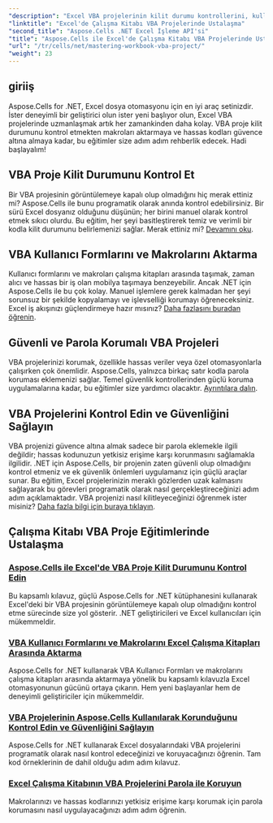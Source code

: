 ```yaml
---
"description": "Excel VBA projelerinin kilit durumu kontrollerini, kullanıcı formu transferlerini ve VBA proje korumasını öğrenmek için kapsamlı Aspose.Cells for .NET eğitimlerini keşfedin."
"linktitle": "Excel'de Çalışma Kitabı VBA Projelerinde Ustalaşma"
"second_title": "Aspose.Cells .NET Excel İşleme API'si"
"title": "Aspose.Cells ile Excel'de Çalışma Kitabı VBA Projelerinde Ustalaşma"
"url": "/tr/cells/net/mastering-workbook-vba-project/"
"weight": 23
---
```


## giriiş

Aspose.Cells for .NET, Excel dosya otomasyonu için en iyi araç setinizdir. İster deneyimli bir geliştirici olun ister yeni başlıyor olun, Excel VBA projelerinde uzmanlaşmak artık her zamankinden daha kolay. VBA proje kilit durumunu kontrol etmekten makroları aktarmaya ve hassas kodları güvence altına almaya kadar, bu eğitimler size adım adım rehberlik edecek. Hadi başlayalım!

## VBA Proje Kilit Durumunu Kontrol Et

Bir VBA projesinin görüntülemeye kapalı olup olmadığını hiç merak ettiniz mi? Aspose.Cells ile bunu programatik olarak anında kontrol edebilirsiniz. Bir sürü Excel dosyanız olduğunu düşünün; her birini manuel olarak kontrol etmek sıkıcı olurdu. Bu eğitim, her şeyi basitleştirerek temiz ve verimli bir kodla kilit durumunu belirlemenizi sağlar. Merak ettiniz mi? [Devamını oku](./check-vba-project-lock-status/).

## VBA Kullanıcı Formlarını ve Makrolarını Aktarma

Kullanıcı formlarını ve makroları çalışma kitapları arasında taşımak, zaman alıcı ve hassas bir iş olan mobilya taşımaya benzeyebilir. Ancak .NET için Aspose.Cells ile bu çok kolay. Manuel işlemlere gerek kalmadan her şeyi sorunsuz bir şekilde kopyalamayı ve işlevselliği korumayı öğreneceksiniz. Excel iş akışınızı güçlendirmeye hazır mısınız? [Daha fazlasını buradan öğrenin](./transfer-vba-user-form-and-macro/).

## Güvenli ve Parola Korumalı VBA Projeleri

VBA projelerinizi korumak, özellikle hassas veriler veya özel otomasyonlarla çalışırken çok önemlidir. Aspose.Cells, yalnızca birkaç satır kodla parola koruması eklemenizi sağlar. Temel güvenlik kontrollerinden güçlü koruma uygulamalarına kadar, bu eğitimler size yardımcı olacaktır. [Ayrıntılara dalın](./password-protect-vba-projects/).

## VBA Projelerini Kontrol Edin ve Güvenliğini Sağlayın

VBA projenizi güvence altına almak sadece bir parola eklemekle ilgili değildir; hassas kodunuzun yetkisiz erişime karşı korunmasını sağlamakla ilgilidir. .NET için Aspose.Cells, bir projenin zaten güvenli olup olmadığını kontrol etmeniz ve ek güvenlik önlemleri uygulamanız için güçlü araçlar sunar. Bu eğitim, Excel projelerinizin meraklı gözlerden uzak kalmasını sağlayarak bu görevleri programatik olarak nasıl gerçekleştireceğinizi adım adım açıklamaktadır. VBA projenizi nasıl kilitleyeceğinizi öğrenmek ister misiniz? [Daha fazla bilgi için buraya tıklayın](./check-and-secure-vba-projects-is-protected/).

## Çalışma Kitabı VBA Proje Eğitimlerinde Ustalaşma
### [Aspose.Cells ile Excel'de VBA Proje Kilit Durumunu Kontrol Edin](./check-vba-project-lock-status/)
Bu kapsamlı kılavuz, güçlü Aspose.Cells for .NET kütüphanesini kullanarak Excel'deki bir VBA projesinin görüntülemeye kapalı olup olmadığını kontrol etme sürecinde size yol gösterir. .NET geliştiricileri ve Excel kullanıcıları için mükemmeldir.
### [VBA Kullanıcı Formlarını ve Makrolarını Excel Çalışma Kitapları Arasında Aktarma](./transfer-vba-user-form-and-macro/)
Aspose.Cells for .NET kullanarak VBA Kullanıcı Formları ve makrolarını çalışma kitapları arasında aktarmaya yönelik bu kapsamlı kılavuzla Excel otomasyonunun gücünü ortaya çıkarın. Hem yeni başlayanlar hem de deneyimli geliştiriciler için mükemmeldir.
### [VBA Projelerinin Aspose.Cells Kullanılarak Korunduğunu Kontrol Edin ve Güvenliğini Sağlayın](./check-and-secure-vba-projects-is-protected/)
Aspose.Cells for .NET kullanarak Excel dosyalarındaki VBA projelerini programatik olarak nasıl kontrol edeceğinizi ve koruyacağınızı öğrenin. Tam kod örneklerinin de dahil olduğu adım adım kılavuz.
### [Excel Çalışma Kitabının VBA Projelerini Parola ile Koruyun](./password-protect-vba-projects/)
Makrolarınızı ve hassas kodlarınızı yetkisiz erişime karşı korumak için parola korumasını nasıl uygulayacağınızı adım adım öğrenin.